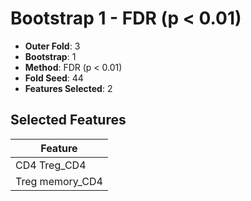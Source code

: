 # Bootstrap 1 - FDR (p < 0.01)

- **Outer Fold**: 3
- **Bootstrap**: 1
- **Method**: FDR (p < 0.01)
- **Fold Seed**: 44
- **Features Selected**: 2

## Selected Features

| Feature |
|---------|
| CD4 Treg_CD4 |
| Treg memory_CD4 |
